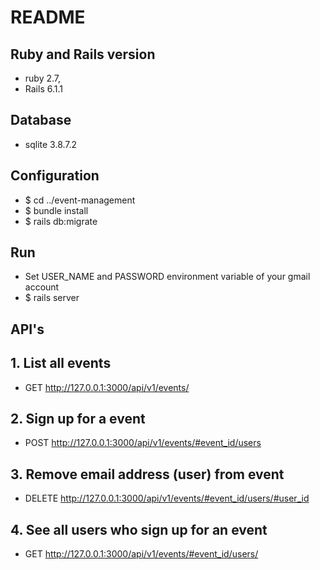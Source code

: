 # README

## Ruby and Rails version
- ruby 2.7, 
- Rails 6.1.1

## Database
 - sqlite 3.8.7.2

## Configuration
- $ cd ../event-management
- $ bundle install
- $ rails db:migrate

## Run
- Set USER_NAME and PASSWORD environment variable of your gmail account 
- $ rails server

## API's
## 1. List all events
-    GET http://127.0.0.1:3000/api/v1/events/

## 2. Sign up for a event
-    POST http://127.0.0.1:3000/api/v1/events/#event_id/users

## 3. Remove email address (user) from event
-    DELETE  http://127.0.0.1:3000/api/v1/events/#event_id/users/#user_id

## 4. See all users who sign up for an event
-    GET http://127.0.0.1:3000/api/v1/events/#event_id/users/


